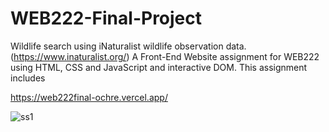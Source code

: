 # WEB222-Final-Project
Wildlife search using iNaturalist wildlife observation data. (https://www.inaturalist.org/) 
A Front-End Website assignment for WEB222 using HTML, CSS and JavaScript and interactive DOM.
This assignment includes 

https://web222final-ochre.vercel.app/

![ss1](https://user-images.githubusercontent.com/76608746/137082599-e6cde639-6c6e-4293-9420-854e14eed855.png)
